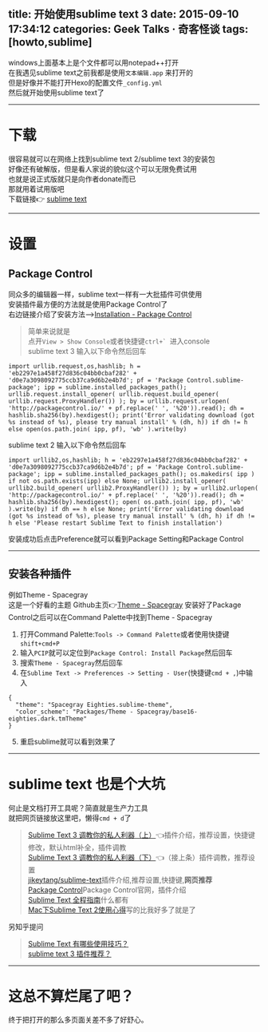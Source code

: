 title: 开始使用sublime text 3
date: 2015-09-10 17:34:12
categories: Geek Talks · 奇客怪谈
tags: [howto,sublime]
---
windows上面基本上是个文件都可以用notepad++打开  
在我遇见sublime text之前我都是使用`文本编辑.app` 来打开的  
但是好像并不能打开Hexo的配置文件`_config.yml`  
然后就开始使用sublime text了
<!--more-->  
***  
# 下载  
很容易就可以在网络上找到sublime text 2/sublime text 3的安装包  
好像还有破解版，但是看人家说的貌似这个可以无限免费试用  
也就是说正式版就只是向作者donate而已  
那就用着试用版吧  
下载链接👉 [sublime text](http://www.sublimetext.com)  
***  
# 设置  
## Package Control  
同众多的编辑器一样，sublime text一样有一大批插件可供使用  
安装插件最方便的方法就是使用Package Control了  
右边链接介绍了安装方法-->[Installation - Package Control](https://packagecontrol.io/installation#Simple)   
>简单来说就是  
点开`View > Show Console`或者快捷键```ctrl+` ```进入console  
sublime text 3 输入以下命令然后回车  
```  
import urllib.request,os,hashlib; h = 'eb2297e1a458f27d836c04bb0cbaf282' + 'd0e7a3098092775ccb37ca9d6b2e4b7d'; pf = 'Package Control.sublime-package'; ipp = sublime.installed_packages_path(); urllib.request.install_opener( urllib.request.build_opener( urllib.request.ProxyHandler()) ); by = urllib.request.urlopen( 'http://packagecontrol.io/' + pf.replace(' ', '%20')).read(); dh = hashlib.sha256(by).hexdigest(); print('Error validating download (got %s instead of %s), please try manual install' % (dh, h)) if dh != h else open(os.path.join( ipp, pf), 'wb' ).write(by)  
```  
sublime text 2 输入以下命令然后回车  
```  
import urllib2,os,hashlib; h = 'eb2297e1a458f27d836c04bb0cbaf282' + 'd0e7a3098092775ccb37ca9d6b2e4b7d'; pf = 'Package Control.sublime-package'; ipp = sublime.installed_packages_path(); os.makedirs( ipp ) if not os.path.exists(ipp) else None; urllib2.install_opener( urllib2.build_opener( urllib2.ProxyHandler()) ); by = urllib2.urlopen( 'http://packagecontrol.io/' + pf.replace(' ', '%20')).read(); dh = hashlib.sha256(by).hexdigest(); open( os.path.join( ipp, pf), 'wb' ).write(by) if dh == h else None; print('Error validating download (got %s instead of %s), please try manual install' % (dh, h) if dh != h else 'Please restart Sublime Text to finish installation')  
```  

安装成功后点击Preference就可以看到Package Setting和Package Control
***  
## 安装各种插件  
例如Theme - Spacegray  
这是一个好看的主题 Github主页👉[Theme - Spacegray](https://github.com/kkga/spacegray)
安装好了Package Control之后可以在Command Palette中找到Theme - Spacegray  
1. 打开Command Palette:`Tools -> Command Palette`或者使用快捷键`shift+cmd+P`  
2. 输入`PCIP`就可以定位到`Package Control: Install Package`然后回车  
3. 搜索`Theme - Spacegray`然后回车  
4. 在`Sublime Text -> Preferences -> Setting - User`(快捷键`cmd + ,`)中输入
```  
{
  "theme": "Spacegray Eighties.sublime-theme",
  "color_scheme": "Packages/Theme - Spacegray/base16-eighties.dark.tmTheme"
}  
```  
5. 重启sublime就可以看到效果了  
***  
# sublime text 也是个大坑  
何止是文档打开工具呢？简直就是生产力工具  
就把网页链接放这里吧，懒得`cmd + d`了  
>[ Sublime Text 3 调教你的私人利器（上）](http://www.sheyilin.cn/2015/05/sublime_text_3_tiao_jiao_ni_de_si_ren_li_qi_1/)👈插件介绍，推荐设置，快捷键修改，默认html补全，插件调教  
[ Sublime Text 3 调教你的私人利器（下）](http://www.sheyilin.cn/2015/05/sublime_text_3_tiao_jiao_ni_de_si_ren_li_qi_2/)👈（接上条）插件调教，推荐设置  
[jikeytang/sublime-text](https://github.com/jikeytang/sublime-text)插件介绍,推荐设置,快捷键,**网页推荐**  
[Package Control](https://packagecontrol.io)Package Control官网，插件介绍    
[Sublime Text 全程指南](http://zh.lucida.me/blog/sublime-text-complete-guide/)什么都有  
[Mac下Sublime Text 2使用心得](http://www.jianshu.com/p/25cdc7d608bb)写的比我好多了就是了

另知乎提问  
>[Sublime Text 有哪些使用技巧？](http://www.zhihu.com/question/24896283)  
[sublime text 3 插件推荐？](http://www.zhihu.com/question/24736400)  

***  
# 这总不算烂尾了吧？  
终于把打开的那么多页面关差不多了好舒心。










